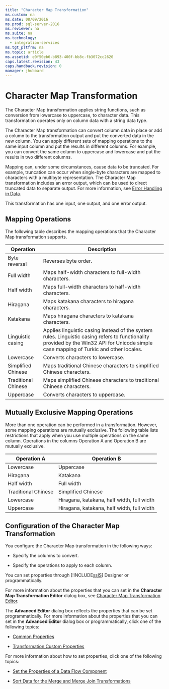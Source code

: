 ```yaml
---
title: "Character Map Transformation"
ms.custom: na
ms.date: 08/09/2016
ms.prod: sql-server-2016
ms.reviewer: na
ms.suite: na
ms.technology: 
  - integration-services
ms.tgt_pltfrm: na
ms.topic: article
ms.assetid: e0f50eb6-b893-400f-bb8c-fb3072cc2620
caps.latest.revision: 43
caps.handback.revision: 0
manager: jhubbard
---
```

# Character Map Transformation
The Character Map transformation applies string functions, such as conversion from lowercase to uppercase, to character data. This transformation operates only on column data with a string data type.  
  
 The Character Map transformation can convert column data in place or add a column to the transformation output and put the converted data in the new column. You can apply different sets of mapping operations to the same input column and put the results in different columns. For example, you can convert the same column to uppercase and lowercase and put the results in two different columns.  
  
 Mapping can, under some circumstances, cause data to be truncated. For example, truncation can occur when single-byte characters are mapped to characters with a multibyte representation. The Character Map transformation includes an error output, which can be used to direct truncated data to separate output. For more information, see [Error Handling in Data](../../Topics/TopicNameNotContainA/Error-Handling-in-Data.md).  
  
 This transformation has one input, one output, and one error output.  
  
## Mapping Operations  
 The following table describes the mapping operations that the Character Map transformation supports.  
  
|Operation|Description|  
|---------------|-----------------|  
|Byte reversal|Reverses byte order.|  
|Full width|Maps half-width characters to full-width characters.|  
|Half width|Maps full-width characters to half-width characters.|  
|Hiragana|Maps katakana characters to hiragana characters.|  
|Katakana|Maps hiragana characters to katakana characters.|  
|Linguistic casing|Applies linguistic casing instead of the system rules. Linguistic casing refers to functionality provided by the Win32 API for Unicode simple case mapping of Turkic and other locales.|  
|Lowercase|Converts characters to lowercase.|  
|Simplified Chinese|Maps traditional Chinese characters to simplified Chinese characters.|  
|Traditional Chinese|Maps simplified Chinese characters to traditional Chinese characters.|  
|Uppercase|Converts characters to uppercase.|  
  
## Mutually Exclusive Mapping Operations  
 More than one operation can be performed in a transformation. However, some mapping operations are mutually exclusive. The following table lists restrictions that apply when you use multiple operations on the same column. Operations in the columns Operation A and Operation B are mutually exclusive.  
  
|Operation A|Operation B|  
|-----------------|-----------------|  
|Lowercase|Uppercase|  
|Hiragana|Katakana|  
|Half width|Full width|  
|Traditional Chinese|Simplified Chinese|  
|Lowercase|Hiragana, katakana, half width, full width|  
|Uppercase|Hiragana, katakana, half width, full width|  
  
## Configuration of the Character Map Transformation  
 You configure the Character Map transformation in the following ways:  
  
-   Specify the columns to convert.  
  
-   Specify the operations to apply to each column.  
  
 You can set properties through [!INCLUDE[ssIS](../../Topics/TopicNameContainA/tokens/ssIS_md.md)] Designer or programmatically.  
  
 For more information about the properties that you can set in the **Character Map Transformation Editor** dialog box, see [Character Map Transformation Editor](../../Topics/TopicNameNotContainA/Character-Map-Transformation-Editor.md).  
  
 The **Advanced Editor** dialog box reflects the properties that can be set programmatically. For more information about the properties that you can set in the **Advanced Editor** dialog box or programmatically, click one of the following topics:  
  
-   [Common Properties](../../Topics/TopicNameNotContainA/Common-Properties.md)  
  
-   [Transformation Custom Properties](../../Topics/TopicNameNotContainA/Transformation-Custom-Properties.md)  
  
 For more information about how to set properties, click one of the following topics:  
  
-   [Set the Properties of a Data Flow Component](../../Topics/TopicNameContainA/Set-the-Properties-of-a-Data-Flow-Component.md)  
  
-   [Sort Data for the Merge and Merge Join Transformations](../../Topics/TopicNameNotContainA/Sort-Data-for-the-Merge-and-Merge-Join-Transformations.md)